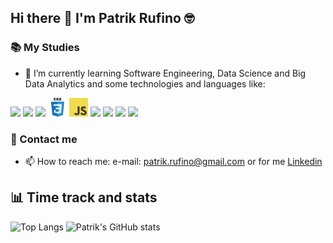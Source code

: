 ## Hi there 👋 I'm Patrik Rufino 🤓



### 📚 My Studies
- 🌱 I’m currently learning Software Engineering, Data Science and Big Data Analytics
and some technologies and languages like:

<code><img height="30" src="https://cdn.svgporn.com/logos/php.svg"></code> [](https://www.php.net/)
<code><img height="30" src="https://cdn.svgporn.com/logos/c-sharp.svg"></code>[](https://docs.microsoft.com/pt-br/dotnet/csharp/)
<code><img height="30" src="https://cdn.svgporn.com/logos/html-5.svg"></code>[](https://www.w3.org/html/)
<code><img height="30" src="https://raw.githubusercontent.com/github/explore/80688e429a7d4ef2fca1e82350fe8e3517d3494d/topics/css/css.png"></code> [](https://www.w3.org/Style/CSS/Overview.en.html)
<code><img height="30" src="https://raw.githubusercontent.com/github/explore/80688e429a7d4ef2fca1e82350fe8e3517d3494d/topics/javascript/javascript.png"></code> [](https://www.javascript.com/)
<code><img height="30" src="https://github.com/jalbertsr/logo-badge-images/blob/master/img/rsz_python.png?raw=true"></code> [](https://www.python.org/)
<code><img height="30" src="https://cdn.svgporn.com/logos/linux-tux.svg"></code> [](https://www.linux.org/)
<code><img height="30" src="https://cdn.svgporn.com/logos/docker-icon.svg"></code> [](https://www.docker.com/)
<code><img height="30" src="https://cdn.svgporn.com/logos/git-icon.svg"></code> [](https://git-scm.com/)

### 👀 Contact me
- 📫 How to reach me: e-mail: patrik.rufino@gmail.com or for me [Linkedin](https://linkedin.com/in/patrikalanrufino/)

## 📊 Time track and stats

![Top Langs](https://github-readme-stats.vercel.app/api/top-langs/?username=patrikrufino&layout=compact&theme=merko)
![Patrik's GitHub stats](https://github-readme-stats.vercel.app/api?username=patrikrufino&show_icons=true&theme=merko)


